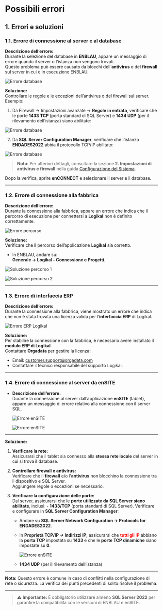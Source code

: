 # Possibili errori

## 1. Errori e soluzioni

### 1.1. Errore di connessione al server e al database

**Descrizione dell’errore:**  
  Durante la selezione del database in **ENBLAU**, appare un messaggio di errore quando il server o l’istanza non vengono trovati.  
  Questo problema può essere causato da blocchi dell’**antivirus** o del **firewall** sul server in cui è in esecuzione ENBLAU.

  ![Errore database](../images/Erros/error_bdd.jpg)

**Soluzione:**  
  Controllare le regole e le eccezioni dell’antivirus o del firewall sul server. Esempio:

  1. Da Firewall → Impostazioni avanzate → **Regole in entrata**, verificare che le porte **1433 TCP** (porta standard di SQL Server) e **1434 UDP** (per il rilevamento dell’istanza) siano abilitate:

  ![Errore database](../images/Erros/error_bdd2.jpg)

  2. Da **SQL Server Configuration Manager**, verificare che l’istanza **ENDADES2022** abbia il protocollo TCP/IP abilitato:

  ![Errore database](../images/Erros/error_bdd3.jpg)

  > **Nota:** Per ulteriori dettagli, consultare la sezione **2. Impostazioni di antivirus e firewall** nella guida [Configurazione del Sistema](Configuracion_Sistema.md).

  Dopo la verifica, aprire **enCONNECT** e selezionare il server e il database.

---

### 1.2. Errore di connessione alla fabbrica

**Descrizione dell’errore:**  
  Durante la connessione alla fabbrica, appare un errore che indica che il percorso di esecuzione per connettersi a **Logikal** non è definito correttamente.

  ![Errore percorso](../images/Erros/error_path.jpg)

**Soluzione:**  
  Verificare che il percorso dell’applicazione **Logikal** sia corretto.
    
  - In ENBLAU, andare su:  
    **Generale → Logikal - Connessione e Progetti**.

  ![Soluzione percorso 1](../images/Erros/solucion_path2.jpg)

  ![Soluzione percorso 2](../images/Erros/solucion_path.jpg)

---

### 1.3. Errore di interfaccia ERP

**Descrizione dell’errore:**  
  Durante la connessione alla fabbrica, viene mostrato un errore che indica che non è stata trovata una licenza valida per l’**interfaccia ERP** di Logikal.

  ![Errore ERP Logikal](../images/Erros/error_ERP.jpg)

**Soluzione:**  
  Per stabilire la connessione con la fabbrica, è necessario avere installato il **modulo ERP di Logikal**.  
  Contattare **Orgadata** per gestire la licenza:

  - Email: [customer.support@orgadata.com](mailto:customer.support@orgadata.com)  
  - Contattare il tecnico responsabile del supporto Logikal.

---

### 1.4. Errore di connessione al server da enSITE

- **Descrizione dell’errore:**  
  Durante la connessione al server dall’applicazione **enSITE** (tablet), appare un messaggio di errore relativo alla connessione con il server SQL.

  ![Errore enSITE](../images/Erros/error_ensite.jpg)

  ![Errore enSITE](../images/Erros/error_ensite2.jpg)

---

**Soluzione:**

  1. **Verificare la rete:**  
    Assicurarsi che il tablet sia connesso alla **stessa rete locale** del server in cui si trova il database.

  2. **Controllare firewall e antivirus:**  
    Verificare che il **firewall** e/o l’**antivirus** non blocchino la connessione tra il dispositivo e SQL Server.  
    Aggiungere regole o eccezioni se necessario.

  3. **Verificare la configurazione delle porte:**  
    Dal server, assicurarsi che le **porte utilizzate da SQL Server siano abilitate**, inclusi:
    - **1433/TCP** (porta standard di SQL Server). Verificare e configurare in **SQL Server Configuration Manager**:  
        - Andare su **SQL Server Network Configuration → Protocols for ENDADES2022**.  
        - In **Proprietà TCP/IP → Indirizzi IP**, assicurarsi che <span style="color:red">**tutti gli IP**</span> abbiano la **porta TCP** impostata su **1433** e che le **porte TCP dinamiche** siano impostate su **0**.

          ![Errore enSITE](../images/Erros/error_ensite3.jpg)

      - **1434 UDP** (per il rilevamento dell’istanza)
      <!-- - Altre porte personalizzate che possono essere utilizzate da enSITE, ad esempio: **TCP-57073** -->

---

**Nota:** Questo errore è comune in caso di conflitti nella configurazione di rete o sicurezza. La verifica dei punti precedenti di solito risolve il problema.

---

> ⚠️ **Importante:** È obbligatorio utilizzare almeno **SQL Server 2022** per garantire la compatibilità con le versioni di ENBLAU e enSITE.
